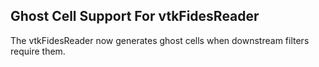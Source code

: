 ## Ghost Cell Support For vtkFidesReader

The vtkFidesReader now generates ghost cells when downstream
filters require them.
